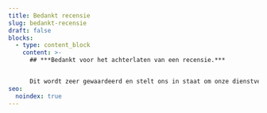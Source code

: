 ```yaml
---
title: Bedankt recensie
slug: bedankt-recensie
draft: false
blocks:
  - type: content_block
    content: >-
      ## ***Bedankt voor het achterlaten van een recensie.***


      Dit wordt zeer gewaardeerd en stelt ons in staat om onze dienstverlening naar een hoger niveau te tillen.
seo:
  noindex: true
---
```


